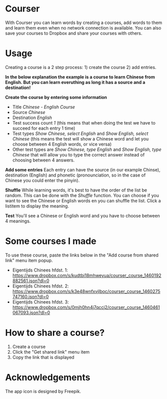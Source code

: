 # Courser
With Courser you can learn words by creating a courses, add words to them and learn them even when no network connection is available. You can also save your courses to Dropbox and share your courses with others.

# Usage
Creating a course is a 2 step process: 1) create the course 2) add entries.

__In the below explanation the example is a course to learn Chinese from English. But you can learn everuthing as long it has a source and a destination!__

__Create the course by entering some information__
* Title _Chinese - English Course_
* Source _Chinese_
* Destination _English_
* Test success count _1_ (this means that when doing the test we have to succeed for each entry 1 time)
* Test types _Show Chinese, select English_ and _Show English, select Chinese_ (this means the test will show a Chinese word and let you choose between 4 English words, or vice versa)
* Other test types are _Show Chinese, type English_ and _Show English, type Chinese_ that will allow you to type the correct answer instead of choosing between 4 answers.

__Add some entries__
Each entry can have the source (in our example Chinse), destination (English) and phonetic (pronounciation, so in the case of Chinese you could enter the pinyin).

__Shuffle__
While learning words, it's best to have the order of the list be random. This can be done with the _Shuffle_ function. You can choose if you want to see the Chinese or English words en you can shuffle the list. Click a listitem to display the meaning.

__Test__
You'll see a Chinese or English word and you have to choose between 4 meanings.

# Some courses I made
To use these course, paste the links below in the "Add course from shared link" menu item popup.
* Eigentijds Chinees hfdst. 1: https://www.dropbox.com/s/kudtbi18mhweyua/courser_course_1460192882561.json?dl=0
* Eigentijds Chinees hfdst. 2: https://www.dropbox.com/s/k3e48wnfxvjlboc/courser_course_1460275747160.json?dl=0
* Eigentijds Chinees hfdst. 3: https://www.dropbox.com/s/0mjh0hn4j7qccj2/courser_course_1460461067093.json?dl=0

# How to share a course?
1) Create a course
2) Click the "Get shared link" menu item
3) Copy the link that is displayed

# Acknowledgements
The app icon is designed by Freepik.